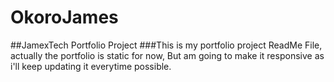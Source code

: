 # OkoroJames
##JamexTech Portfolio Project
###This is my portfolio project ReadMe File, actually the portfolio is static for now,
But am going to make it responsive as i'll keep updating it everytime possible.
